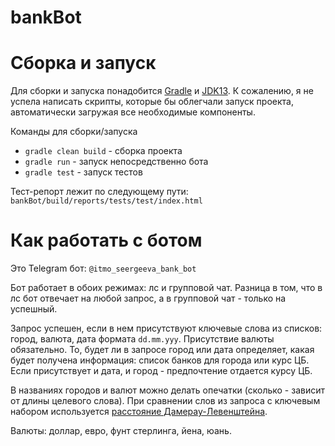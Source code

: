 # bankBot

# Сборка и запуск

Для сборки и запуска понадобится [Gradle](https://docs.gradle.org/current/userguide/installation.html) и [JDK13](https://www.oracle.com/java/technologies/javase-jdk13-downloads.html). К сожалению, я не успела написать скрипты, которые бы облегчали запуск проекта, автоматически загружая все 
необходимые компоненты.

Команды для сборки/запуска
* ```gradle clean build``` - сборка проекта
* ```gradle run``` - запуск непосредственно бота
* ```gradle test``` - запуск тестов

Тест-репорт лежит по следующему пути: ```bankBot/build/reports/tests/test/index.html```

# Как работать с ботом

Это Telegram бот: ```@itmo_seergeeva_bank_bot```

Бот работает в обоих режимах: лс и групповой чат. Разница в том, что в лс бот отвечает на любой запрос, а в групповой чат - только на успешный.

Запрос успешен, если в нем присутствуют ключевые слова из списков: город, валюта, дата формата ```dd.mm.yyy```. 
Присутствие валюты обязательно. То, будет ли в запросе город или дата определяет, какая будет получена информация: список банков для города или курс ЦБ.
Если присутствует и дата, и город - предпочтение отдается курсу ЦБ.

В названиях городов и валют можно делать опечатки (сколько - зависит от длины целевого слова). При сравнении слов из запроса с ключевым набором используется [расстояние Дамерау-Левенштейна](https://neerc.ifmo.ru/wiki/index.php?title=%D0%97%D0%B0%D0%B4%D0%B0%D1%87%D0%B0_%D0%BE_%D1%80%D0%B0%D1%81%D1%81%D1%82%D0%BE%D1%8F%D0%BD%D0%B8%D0%B8_%D0%94%D0%B0%D0%BC%D0%B5%D1%80%D0%B0%D1%83-%D0%9B%D0%B5%D0%B2%D0%B5%D0%BD%D1%88%D1%82%D0%B5%D0%B9%D0%BD%D0%B0).

Валюты: доллар, евро, фунт стерлинга, йена, юань.
